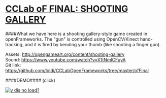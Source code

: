 # <u>CCLab oF FINAL: SHOOTING GALLERY</u>

####What we have here is a shooting gallery-style game created in openFrameworks.  The "gun" is controlled using OpenCV/Kinect hand-tracking, and it is fired by bending your thumb (like shooting a finger gun).

Assets: http://opengameart.org/content/shooting-gallery
<br>
Sound: https://www.youtube.com/watch?v=X1tNmlCFuyA
<br>
Git link: https://github.com/loldi/CCLabOpenFrameworks/tree/master/ofFinal
<br>


####DEMO#### (click)

[![y dis no load?](http://genuson.com/wp-content/uploads/2015/11/Screen-Shot-2015-11-30-at-3.43.29-PM.png)](https://www.youtube.com/watch?v=voxLnRWhfFs)
